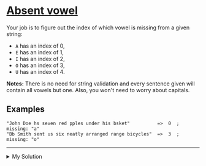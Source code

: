 # [Absent vowel](https://www.codewars.com/kata/56414fdc6488ee99db00002c)

Your job is to figure out the index of which vowel is missing from a given string:

- `A` has an index of 0,
- `E` has an index of 1,
- `I` has an index of 2,
- `O` has an index of 3,
- `U` has an index of 4.

**Notes:** There is no need for string validation and every sentence given will contain all vowels but one. Also, you
won't need to worry about capitals.

## Examples

    "John Doe hs seven red pples under his bsket"          =>  0  ; missing: "a"
    "Bb Smith sent us six neatly arranged range bicycles"  =>  3  ; missing: "o"

---

<details><summary>My Solution</summary>

```js
function absentVowel(x) {
  return "aeiou".split("").findIndex((v) => !x.includes(v));
}
```

</details>
